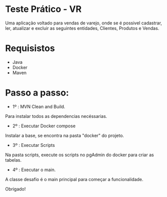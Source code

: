 
# Teste Prático - VR 

Uma aplicação voltado para vendas de varejo, onde se é possivel cadastrar, ler, atualizar e excluir as seguintes entidades, Clientes, Produtos e Vendas.

# Requisistos
- Java 
- Docker
- Maven

# Passo a passo:
- 1º : MVN Clean and Build.


Para instalar todos as dependencias necéssarias.
- 2º : Executar Docker compose


Instalar a base, se encontra na pasta "docker" do projeto.
- 3º : Executar Scripts


Na pasta scripts, execute os scripts no pgAdmin do docker para criar as tabelas.
- 4º : Executar o main.


A classe desafio é o main principal para começar a funcionalidade.

Obrigado!



